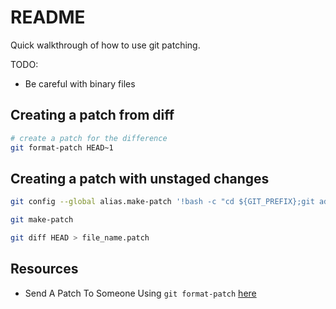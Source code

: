 # README

Quick walkthrough of how to use git patching.  

TODO:

* Be careful with binary files

## Creating a patch from diff

```sh
# create a patch for the difference
git format-patch HEAD~1       
```

## Creating a patch with unstaged changes

```sh
git config --global alias.make-patch '!bash -c "cd ${GIT_PREFIX};git add .;git commit -m ''uncommited''; git format-patch HEAD~1; git reset HEAD~1"'

git make-patch

git diff HEAD > file_name.patch
```

## Resources

* Send A Patch To Someone Using `git format-patch` [here](https://thoughtbot.com/blog/send-a-patch-to-someone-using-git-format-patch)
